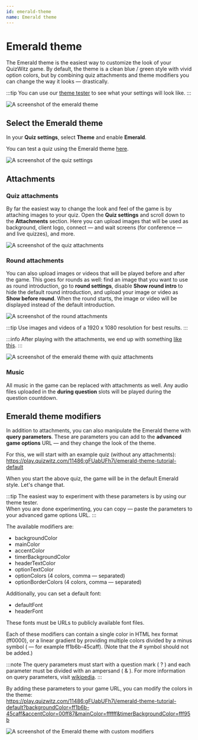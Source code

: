 ```yaml
---
id: emerald-theme
name: Emerald theme
---
```


# Emerald theme

The Emerald theme is the easiest way to customize the look of your QuizWitz game. By default, the theme is a clean blue / green style with vivid option colors, but by combining quiz attachments and theme modifiers you can change the way it looks — drastically.

:::tip
You can use our [theme tester](https://client.quizwitz.com/test.html?theme=emerald) to see what your settings will look like.
:::

![A screenshot of the emerald theme](/images/emerald/emerald.png)

## Select the Emerald theme

In your **Quiz settings**, select **Theme** and enable **Emerald**.

You can test a quiz using the Emerald theme [here](https://play.quizwitz.com/11486:gFUabUFh7i/emerald-theme-tutorial-default).

![A screenshot of the quiz settings](/images/emerald/quiz-settings.png)

## Attachments

### Quiz attachments

By far the easiest way to change the look and feel of the game is by attaching images to your quiz. Open the **Quiz settings** and scroll down to the **Attachments** section. Here you can upload images that will be used as background, client logo, connect — and wait screens (for conference — and live quizzes), and more.

![A screenshot of the quiz attachments](/images/emerald/quiz-attachments.png)

### Round attachments

You can also upload images or videos that will be played before and after the game. This goes for rounds as well: find an image that you want to use as round introduction, go to **round settings**, disable **Show round intro** to hide the default round introduction, and upload your image or video as **Show before round**. When the round starts, the image or video will be displayed instead of the default introduction.

![A screenshot of the round attachments](/images/emerald/round-settings.png)

:::tip
Use images and videos of a 1920 x 1080 resolution for best results.
:::

:::info
After playing with the attachments, we end up with something [like this](https://play.quizwitz.com/11487:ACz546ejAV/emerald-theme-tutorial-background-logo).
:::

![A screenshot of the emerald theme with quiz attachments](/images/emerald/emerald-with-attachments.png)

### Music

All music in the game can be replaced with attachments as well. Any audio files uploaded in the **during question** slots will be played during the question countdown.

## Emerald theme modifiers

In addition to attachments, you can also manipulate the Emerald theme with **query parameters**. These are parameters you can add to the **advanced game options** URL — and they change the look of the theme.

For this, we will start with an example quiz (without any attachments):\
https://play.quizwitz.com/11486:gFUabUFh7i/emerald-theme-tutorial-default

When you start the above quiz, the game will be in the default Emerald style. Let's change that.

:::tip
The easiest way to experiment with these parameters is by using our theme tester.\
When you are done experimenting, you can copy — paste the parameters to your advanced game options URL.
:::

The available modifiers are:

- backgroundColor
- mainColor
- accentColor
- timerBackgroundColor
- headerTextColor
- optionTextColor
- optionColors (4 colors, comma — separated)
- optionBorderColors (4 colors, comma — separated)

Additionally, you can set a default font:

- defaultFont
- headerFont

These fonts must be URLs to publicly available font files.

Each of these modifiers can contain a single color in HTML hex format (ff0000), or a linear gradient by providing multiple colors divided by a minus symbol ( — for example ff1b6b-45caff). (Note that the # symbol should not be added.)

:::note
The query parameters must start with a question mark ( ? ) and each parameter must be divided with an ampersand ( & ). For more information on query parameters, visit [wikipedia](https://en.wikipedia.org/wiki/Query_string).
:::

By adding these parameters to your game URL, you can modify the colors in the theme:\
https://play.quizwitz.com/11486:gFUabUFh7i/emerald-theme-tutorial-default?backgroundColor=ff1b6b-45caff&accentColor=00ff87&mainColor=ffffff&timerBackgroundColor=fff95b

![A screenshot of the Emerald theme with custom modifiers](/images/emerald/theme_properties.png)
